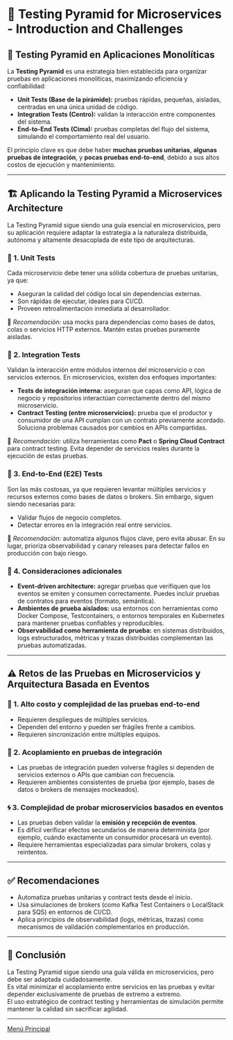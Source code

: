 # 🧪 Testing Pyramid for Microservices - Introduction and Challenges

## 🧱 Testing Pyramid en Aplicaciones Monolíticas

La **Testing Pyramid** es una estrategia bien establecida para organizar pruebas en aplicaciones monolíticas, maximizando eficiencia y confiabilidad:

- **Unit Tests (Base de la pirámide):** pruebas rápidas, pequeñas, aisladas, centradas en una única unidad de código.
- **Integration Tests (Centro):** validan la interacción entre componentes del sistema.
- **End-to-End Tests (Cima):** pruebas completas del flujo del sistema, simulando el comportamiento real del usuario.

El principio clave es que debe haber **muchas pruebas unitarias**, **algunas pruebas de integración**, y **pocas pruebas end-to-end**, debido a sus altos costos de ejecución y mantenimiento.

---

## 🏗 Aplicando la Testing Pyramid a Microservices Architecture

La Testing Pyramid sigue siendo una guía esencial en microservicios, pero su aplicación requiere adaptar la estrategia a la naturaleza distribuida, autónoma y altamente desacoplada de este tipo de arquitecturas.

### 🔹 1. **Unit Tests**

Cada microservicio debe tener una sólida cobertura de pruebas unitarias, ya que:
- Aseguran la calidad del código local sin dependencias externas.
- Son rápidas de ejecutar, ideales para CI/CD.
- Proveen retroalimentación inmediata al desarrollador.

📌 *Recomendación:* usa mocks para dependencias como bases de datos, colas o servicios HTTP externos. Mantén estas pruebas puramente aisladas.

### 🔹 2. **Integration Tests**

Validan la interacción entre módulos internos del microservicio o con servicios externos. En microservicios, existen dos enfoques importantes:

- **Tests de integración interna:** aseguran que capas como API, lógica de negocio y repositorios interactúan correctamente dentro del mismo microservicio.
- **Contract Testing (entre microservicios):** prueba que el productor y consumidor de una API cumplan con un contrato previamente acordado. Soluciona problemas causados por cambios en APIs compartidas.

📌 *Recomendación:* utiliza herramientas como **Pact** o **Spring Cloud Contract** para contract testing. Evita depender de servicios reales durante la ejecución de estas pruebas.

### 🔹 3. **End-to-End (E2E) Tests**

Son las más costosas, ya que requieren levantar múltiples servicios y recursos externos como bases de datos o brokers. Sin embargo, siguen siendo necesarias para:

- Validar flujos de negocio completos.
- Detectar errores en la integración real entre servicios.

📌 *Recomendación:* automatiza algunos flujos clave, pero evita abusar. En su lugar, prioriza observabilidad y canary releases para detectar fallos en producción con bajo riesgo.

### 🔹 4. **Consideraciones adicionales**

- **Event-driven architecture:** agregar pruebas que verifiquen que los eventos se emiten y consumen correctamente. Puedes incluir pruebas de contratos para eventos (formato, semántica).
- **Ambientes de prueba aislados:** usa entornos con herramientas como Docker Compose, Testcontainers, o entornos temporales en Kubernetes para mantener pruebas confiables y reproducibles.
- **Observabilidad como herramienta de prueba:** en sistemas distribuidos, logs estructurados, métricas y trazas distribuidas complementan las pruebas automatizadas.

---

## ⚠️ Retos de las Pruebas en Microservicios y Arquitectura Basada en Eventos

### 🔁 1. Alto costo y complejidad de las pruebas end-to-end

- Requieren despliegues de múltiples servicios.
- Dependen del entorno y pueden ser frágiles frente a cambios.
- Requieren sincronización entre múltiples equipos.

### 🔗 2. Acoplamiento en pruebas de integración

- Las pruebas de integración pueden volverse frágiles si dependen de servicios externos o APIs que cambian con frecuencia.
- Requieren ambientes consistentes de prueba (por ejemplo, bases de datos o brokers de mensajes mockeados).

### 🌀 3. Complejidad de probar microservicios basados en eventos

- Las pruebas deben validar la **emisión y recepción de eventos**.
- Es difícil verificar efectos secundarios de manera determinista (por ejemplo, cuándo exactamente un consumidor procesará un evento).
- Requiere herramientas especializadas para simular brokers, colas y reintentos.

---

## ✅ Recomendaciones

- Automatiza pruebas unitarias y contract tests desde el inicio.
- Usa simulaciones de brokers (como Kafka Test Containers o LocalStack para SQS) en entornos de CI/CD.
- Aplica principios de observabilidad (logs, métricas, trazas) como mecanismos de validación complementarios en producción.

---

## 🧠 Conclusión

La Testing Pyramid sigue siendo una guía válida en microservicios, pero debe ser adaptada cuidadosamente.  
Es vital minimizar el acoplamiento entre servicios en las pruebas y evitar depender exclusivamente de pruebas de extremo a extremo.  
El uso estratégico de contract testing y herramientas de simulación permite mantener la calidad sin sacrificar agilidad.

---

[Menú Principal](https://github.com/wilfredoha/microservices-event_driven-architecture)